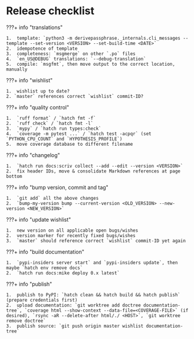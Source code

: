 Release checklist
=================

???+ info "translations"

    1.  template: `python3 -m derivepassphrase._internals.cli_messages --template --set-version <VERSION> --set-build-time <DATE>`
    2.  idempotence of template
    3.  completeness: `msgmerge` on other `.po` files
    4.  `en_US@DEBUG` translations: `--debug-translation`
    5.  compile: `msgfmt`, then move output to the correct location, manually

???+ info "wishlist"

    1.  wishlist up to date?
    2. `master` references correct `wishlist` commit-ID?

???+ info "quality control"

    1.  `ruff format` / `hatch fmt -f`
    2.  `ruff check` / `hatch fmt -l`
    3.  `mypy` / `hatch run types:check`
    4.  `coverage -m pytest ...` / `hatch test -acpqr` (set `PYTHON_CPU_COUNT` and `HYPOTHESIS_PROFILE`)
    5.  move coverage database to different filename

???+ info "changelog"

    1.  `hatch run docs:scriv collect --add --edit --version <VERSION>`
    2.  fix header IDs, move & consolidate Markdown references at page bottom

???+ info "bump version, commit and tag"

    1.  `git add` all the above changes
    2.  `bump-my-version bump --current-version <OLD_VERSION> --new-version <NEW_VERSION>`

???+ info "update wishlist"

    1.  new version on all applicable open bugs/wishes
    2.  version marker for recently fixed bugs/wishes
    3.  `master` should reference correct `wishlist` commit-ID yet again

???+ info "build documentation"

    1.  `pypi-insiders server start` and `pypi-insiders update`, then maybe `hatch env remove docs`
    2.  `hatch run docs:mike deploy 0.x latest`

???+ info "publish"

    1.  publish to PyPI: `hatch clean && hatch build && hatch publish` (prepare credentials first)
    2.  upload documentation: `git worktree add doctree documentation-tree`, `coverage html --show-context --data-file=<COVERAGE-FILE>` (if desired), `rsync -aR --delete-after html/./ <HOST>`, `git worktree remove doctree`
    3.  publish source: `git push origin master wishlist documentation-tree`

